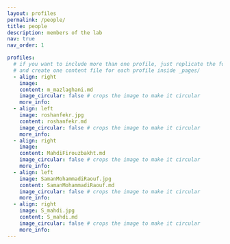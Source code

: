 ```yaml
---
layout: profiles
permalink: /people/
title: people
description: members of the lab
nav: true
nav_order: 1

profiles:
  # if you want to include more than one profile, just replicate the following block
  # and create one content file for each profile inside _pages/
  - align: right
    image: 
    content: m_mazlaghani.md
    image_circular: false # crops the image to make it circular
    more_info: 
  - align: left
    image: roshanfekr.jpg
    content: roshanfekr.md
    image_circular: false # crops the image to make it circular
    more_info: 
  - align: right
    image: 
    content: MahdiFirouzbakht.md
    image_circular: false # crops the image to make it circular
    more_info: 
  - align: left
    image: SamanMohammadiRaouf.jpg
    content: SamanMohammadiRaouf.md
    image_circular: false # crops the image to make it circular
    more_info: 
  - align: right
    image: S_mahdi.jpg
    content: S_mahdi.md
    image_circular: false # crops the image to make it circular
    more_info: 
---
```

